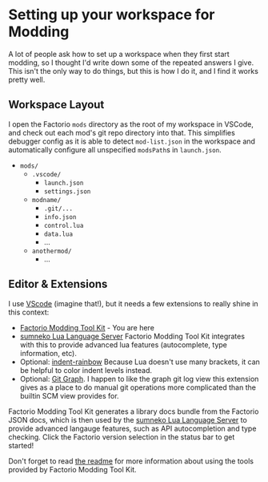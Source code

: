 # Setting up your workspace for Modding

A lot of people ask how to set up a workspace when they first start modding, so I thought I'd write down some of the repeated answers I give. This isn't the only way to do things, but this is how I do it, and I find it works pretty well.

## Workspace Layout

I open the Factorio `mods` directory as the root of my workspace in VSCode, and check out each mod's git repo directory into that. This simplifies debugger config as it is able to detect `mod-list.json` in the workspace and automatically configure all unspecified `modsPath`s in `launch.json`.

  * `mods/`
    * `.vscode/`
      * `launch.json`
      * `settings.json`
    * `modname/`
      * `.git/...`
      * `info.json`
      * `control.lua`
      * `data.lua`
      * ...
    * `anothermod/`
      * ...


## Editor & Extensions

I use [VScode](https://code.visualstudio.com/) (imagine that!), but it needs a few extensions to really shine in this context:

 * [Factorio Modding Tool Kit](https://marketplace.visualstudio.com/items?itemName=justarandomgeek.factoriomod-debug) - You are here
 * [sumneko Lua Language Server](https://marketplace.visualstudio.com/items?itemName=sumneko.lua) Factorio Modding Tool Kit integrates with this to provide advanced lua features (autocomplete, type information, etc).
 * Optional: [indent-rainbow](https://marketplace.visualstudio.com/items?itemName=oderwat.indent-rainbow) Because Lua doesn't use many brackets, it can be helpful to color indent levels instead.
 * Optional: [Git Graph](https://marketplace.visualstudio.com/items?itemName=mhutchie.git-graph). I happen to like the graph git log view this extension gives as a place to do manual git operations more complicated than the builtin SCM view provides for.

Factorio Modding Tool Kit generates a library docs bundle from the Factorio JSON docs, which is then used by the [sumneko Lua Language Server](https://marketplace.visualstudio.com/items?itemName=sumneko.lua) to provide advanced langauge features, such as API autocompletion and type checking. Click the Factorio version selection in the status bar to get started!

Don't forget to read [the readme](../readme.md) for more information about using the tools provided by Factorio Modding Tool Kit.